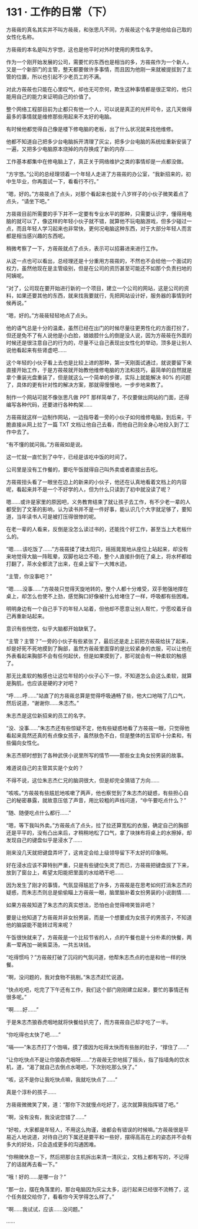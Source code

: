 # 131 · 工作的日常（下）

方莜莜的真名其实并不叫方莜莜，和张思凡不同，方莜莜这个名字是他给自己取的女性化名称。

方莜莜的本名是叫方宇悠，这也是他平时对外时使用的男性名字。

作为一个刚开始发展的公司，需要忙的东西也是相当的多，方莜莜作为一个新人，又是一个新部门的主管，整天都要做许多事情，而且因为他刚一来就被提拔到了主管的位置，所以也引起不少老员工的不满。

对此方莜莜也只能在心里叹气，却也无可奈何，欺生这种事情都是很正常的，他只能用自己的能力来证明自己的价值了。

整个网络工程部目前为止都只有他一个人，可以说是真正的光杆司令，这几天做得最多的事情就是维修那些用起来不太好的电脑。

有时候他都觉得自己像是楼下修电脑的老板，出了什么状况就来找他维修。

他都不知道自己把多少台电脑拆开清理了灰尘，把多少台电脑的系统给重新安装了一遍，又把多少电脑原本烧掉的内存换成了新的内存……

工作基本都集中在修电脑上了，真正关于网络维护之类的事情却是一点都没做。

“方宇悠。”公司的总经理领着一个年轻人走进了方莜莜的办公室，“我新招来的，初中生毕业，你再面试一下，看看行不行。”

“嗯，好的。”方莜莜点了点头，对那个看起来也就十八岁样子的小伙子微笑着点了点头，“请坐下吧。”

方莜莜目前所需要的手下并不一定要有专业水平的那种，只需要认识字，懂得用电脑的就可以了，像这样的年轻小伙子就不错，就算他不玩电脑游戏，但多少碰过一点，而且年轻人学习起来也非常快，更何况电脑这种东西，对于大部分年轻人而言都是相当感兴趣的东西呢。

稍微考察了一下，方莜莜就点了点头，表示可以招募进来进行工作。

从这一点也可以看出，总经理还是十分重用方莜莜的，不然也不会给他一个面试的权力，虽然他现在是主管级别，但是在公司的资历甚至可能还不如那个负责扫地的阿姨呢。

“对了，公司现在要开始进行新的一个项目，建立一个公司的网站，这是公司的资料，如果还要其他的东西，就来找我要就行，先把网站设计好，服务器的事情到时候再说。”

“嗯，好的。”方莜莜轻轻地点了点头。

他的语气总是十分的温柔，虽然已经在出门的时候尽量往更男性化的方面打扮了，但还是免不了有人说他是小白脸，娘娘腔什么的倒是没人说，因为方莜莜在外面的时候还是很注意自己的行为的，尽量不让自己表现出女性化的举动，顶多是让别人说他看起来有些肾虚吧……

这个年轻的小伙子看上去也是比较上进的那种，第一天刚面试通过，就说要留下来直接开始工作，于是方莜莜就开始教他维修电脑的方法和技巧，最简单的自然就是拿个重装光盘重装了，但是就这么一个简单的步骤，实际上就能解决 80% 的问题了，具体的更有针对性的解决方案，那就得慢慢地，一步步地来教了。

制作一个网站可就不像张思凡做 PPT 那样简单了，不仅要做出网站的门面，还得编写各种代码，还要进行各种构架……

方莜莜就这样一边制作网站，一边指导着一旁的小伙子如何维修电脑，到后来，干脆直接从网上拉了一篇 TXT 文档让他自己去看，而他自己则全身心地投入到了工作中去了。

“有不懂的就问我。”方莜莜如是说。

这一忙就一直忙到了中午，已经是该吃中饭的时间了。

公司里是没有工作餐的，要吃午饭就得自己叫外卖或者直接出去吃。

方莜莜扭头看了一眼坐在边上的新来的小伙子，他还在认真地看着文档上的内容呢，看起来并不是一个不好学的人，但为什么只读到了初中就没读了呢？

嗯……或许是家里的原因吧，义务教育结束了就让孩子去工作，有不少老一辈的人都受到了文革的影响，认为读书并不是一件好事，能认识几个大字就足够了，要知道，当年读书人可是被打压得很惨的呢。

在老一辈的人看来，反倒是没怎么读过书的，还能找个好工作，甚至当上大老板什么的。

“嗯……该吃饭了……”方莜莜揉了揉太阳穴，摇摇晃晃地从座位上站起来，却没有来地觉得大脑一阵眩晕，双脚也站立不稳，整个人直接扑倒在了桌上，将水杯都给打翻了，茶水全都流了出来，在桌上留下一大摊水迹。

“主管，你没事吧？”

“嗯……没事……”方莜莜只觉得天旋地转的，整个人都十分难受，双手勉强地撑在桌上，却怎么也使不上劲，感觉胸口好像被什么给堵住了一样，呼吸都有些困难。

明明身边有一个自己手下的年轻人站着，但他却不愿意让别人帮忙，宁愿咬着牙自己再重新站起来。

意识有些恍惚，似乎大脑都开始缺氧了。

“主管？主管？”一旁的小伙子有些紧张了，最后还是走上前把方莜莜给扶了起来，却是好死不死地摸到了胸部，虽然方莜莜里面穿的是比较紧身的衣服，可以让他在外表看起来胸部不会有任何起伏，但是如果摸到了，那可就会有一种柔软的触感了。

那无比柔软的触感也让这位年轻的小伙子心下一惊，不知道怎么会这么柔软，就算是胸肌，也应该是硬的才对吧？

“呼……呼……”站直了的方莜莜总算是觉得呼吸通畅了些，他大口地喘了几口气，然后说道，“谢谢你……朱志杰。”

朱志杰是这位新招来的员工的名字。

“没、没事……”朱志杰还有些惊疑不定，他有些疑惑地看了方莜莜一眼，只觉得他看起来竟然还真的有点像女孩子，虽然肤色不白，但是整体的五官却十分柔和，有些偏向女性化。

朱志杰顿时想到了各种武侠小说里所写的情节——那些女主角女扮男装的故事。

难道说自己的主管其实是个女的？

不得不说，这位朱志杰仁兄的脑洞很大，但是却完全猜错了方向……

“咳咳。”方莜莜有些尴尬地咳嗽了两声，他也察觉到了朱志杰的疑惑，有些担心自己的秘密暴露，就故意压低了声音，用比较粗的声线问道，“中午要吃点什么？”

“随、随便吃点什么都行……”

“嗯，等下我叫外卖。”方莜莜点了点头，拉了拉还算宽松的衣服，确定自己的胸部还是平平的，没有凸出来后，才稍稍地松了口气，拿了块抹布将桌上的水擦掉，却发现自己的键盘似乎是浸水了……

刚来没几天就把键盘弄坏了，这肯定会给上级领导留下不太好的印象啊。

好在浸水应该不算特别严重，只是有些键位失灵了而已，方莜莜把键盘拔了下来，放到了窗台上，希望太阳能把里面的水给晒干吧……

因为发生了刚才的事情，气氛显得尴尬了许多，方莜莜是在思考如何打消朱志杰的疑惑，而朱志杰则总是偷偷瞄上方莜莜一眼，脑里脑补着女扮男装的小说剧情……

如果方莜莜知道了朱志杰的真实想法，恐怕也会觉得啼笑皆非吧？

要是让他知道了方莜莜并非女扮男装，而是一个想要成为女孩子的男孩子，不知道他的脑袋能不能转过弯来呢？

午饭很快就来了，方莜莜是一个比较节省的人，点的午餐也是十分朴素的快餐，两素一荤再加一碗紫菜汤，一共五块钱。

“吃得惯吗？”方莜莜打破了沉闷的气氛问道，他帮朱志杰点的也是和他一样的快餐。

“啊，没问题的，我对食物不挑剔。”朱志杰赶忙说道。

“快点吃吧，吃完了下午还有工作，我们这个部门刚刚建立起来，要忙的事情还有很多呢。”

“啊……好……”

于是朱志杰狼吞虎咽地就将快餐给扒完了，而方莜莜自己却才吃了一半。

“你吃得也太快了吧……”

“嗝——”朱志杰打了个饱嗝，摸了摸因为吃得太快而有些胀的肚子，“撑住了……”

“让你吃快点不是让你狼吞虎咽呀……”方莜莜无奈地摇了摇头，指了指墙角的饮水机，道，“渴了就自己去倒点水喝吧，下次别吃那么快了。”

“咳，这不是你让我吃快点嘛，我就吃快点了……”

真是个淳朴的孩子……

方莜莜微微笑了笑，道：“那你下次就慢点吃好了，这次就算我指挥错了吧。”

“啊，没有没有，我没说您错了……”

“好啦，大家都是年轻人，不用这么拘谨，谁都会有错误的时候嘛。”方莜莜很是平易近人地说道，对待自己的下属还是要平和一些好，摆得高高在上的姿态并不会有多大的好处，只会造成更多的沟通困难。

“你稍微休息一下，然后把那台主机拆出来清一清灰尘，文档上都有写的，不记得了的话就再去看一下。”

“哦！好的……是哪一台？”

“那一台，摆在角落里的，那台电脑因为灰尘太多，运行起来已经很不流畅了，这个任务就交给你了，看看你今天学得怎么样了。”

“啊……我试试，应该……没问题。”

……
